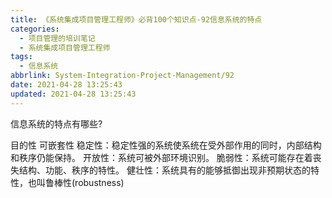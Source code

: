 ```yaml
---
title: 《系统集成项目管理工程师》必背100个知识点-92信息系统的特点
categories:
  - 项目管理的培训笔记
  - 系统集成项目管理工程师
tags:
  - 信息系统
abbrlink: System-Integration-Project-Management/92
date: 2021-04-28 13:25:43
updated: 2021-04-28 13:25:43
---
```



信息系统的特点有哪些?

目的性
可嵌套性
稳定性：稳定性强的系统使系统在受外部作用的同时，内部结构和秩序仍能保持。
开放性：系统可被外部环境识别。
脆弱性：系统可能存在着丧失结构、功能、秩序的特性。
健壮性：系统具有的能够抵御出现非预期状态的特性，也叫鲁棒性(robustness)
